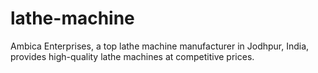 # lathe-machine
Ambica Enterprises, a top lathe machine manufacturer in Jodhpur, India, provides high-quality lathe machines at competitive prices.

